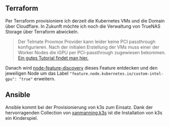 ## Terraform

Per Terraform provisioniere ich derzeit die Kubernetes VMs und die Domain über Cloudflare.
In Zukunft möchte ich noch die Verwaltung von TrueNAS Storage über Terraform abwickeln.

> Der Telmate Proxmox Provider kann leider keine PCI passthrough konfigurieren. Nach der initialen Erstellung der VMs muss einer der Worker Nodes die iGPU per PCI-passthrough zugewiesen bekommen. [Ein gutes Tutorial findet man hier.](https://3os.org/infrastructure/proxmox/gpu-passthrough/igpu-split-passthrough/)

Danach wird [node-feature-discovery](https://kubernetes-sigs.github.io/node-feature-discovery) dieses Feature entdecken und den jeweiligen Node um das Label `"feature.node.kubernetes.io/custom-intel-gpu": "true"` erweitern.

## Ansible

Ansible kommt bei der Provisionierung von k3s zum Einsatz. Dank der hervorragenden Collection von [xanmanning.k3s](https://github.com/PyratLabs/ansible-role-k3s.git) ist die Installation von k3s ein Kinderspiel.
